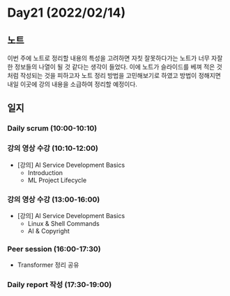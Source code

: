 # Day21 (2022/02/14)

## 노트

이번 주에 노트로 정리할 내용의 특성을 고려하면 자칫 잘못하다가는 노트가 너무 자잘한 정보들의 나열이 될 것 같다는 생각이 들었다. 이에 노트가 슬라이드를 베껴 적은 것처럼 작성되는 것을 피하고자 노트 정리 방법을 고민해보기로 하였고 방법이 정해지면 내일 이곳에 강의 내용을 소급하여 정리할 예정이다.

## 일지

### Daily scrum (10:00-10:10)

### 강의 영상 수강 (10:10-12:00)

  * [강의] AI Service Development Basics
    * Introduction
    * ML Project Lifecycle

### 강의 영상 수강 (13:00-16:00)

  * [강의] AI Service Development Basics
    * Linux & Shell Commands
    * AI & Copyright

### Peer session (16:00-17:30)

  * Transformer 정리 공유

### Daily report 작성 (17:30-19:00)
